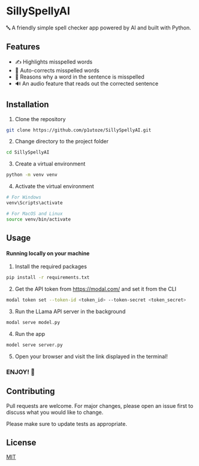 # SillySpellyAI
🔤 A friendly simple spell checker app powered by AI and built with Python.

## Features
- ✍ Highlights misspelled words
- 🔨 Auto-corrects misspelled words
- 🤔 Reasons why a word in the sentence is misspelled
- 🔊 An audio feature that reads out the corrected sentence


## Installation
1. Clone the repository
```bash
git clone https://github.com/p1utoze/SillySpellyAI.git
```

2. Change directory to the project folder
```bash
cd SillySpellyAI
```

3. Create a virtual environment
```bash
python -m venv venv
```

4. Activate the virtual environment
```bash
# For Windows
venv\Scripts\activate

# For MacOS and Linux
source venv/bin/activate
```

## Usage

#### Running locally on your machine

1. Install the required packages
```bash
pip install -r requirements.txt
```

2. Get the API token from https://modal.com/ and set it from the CLI
```bash
modal token set --token-id <token_id> --token-secret <token_secret>
```

3. Run the LLama API server in the background
```bash
modal serve model.py
```

4. Run the app
```bash
model serve server.py
```

5. Open your browser and visit the link displayed in the terminal!

### ENJOY! 🎉

## Contributing
Pull requests are welcome. For major changes, please open an issue first to discuss what you would like to change.

Please make sure to update tests as appropriate.

## License
[MIT](https://choosealicense.com/licenses/mit/)
